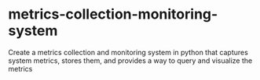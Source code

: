 # metrics-collection-monitoring-system
Create a metrics collection and monitoring system in python that captures system metrics, stores them, and provides a way to query and visualize the metrics
